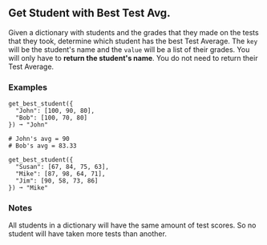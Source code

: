 ## Get Student with Best Test Avg.
Given a dictionary with students and the grades that they made on the tests that they took, determine which student has the best Test Average. The `key` will be the student's name and the `value` will be a list of their grades. You will only have to **return the student's name**. You do not need to return their Test Average.

### Examples
```
get_best_student({
  "John": [100, 90, 80],
  "Bob": [100, 70, 80]
}) ➞ "John"

# John's avg = 90
# Bob's avg = 83.33

get_best_student({
  "Susan": [67, 84, 75, 63],
  "Mike": [87, 98, 64, 71],
  "Jim": [90, 58, 73, 86]
}) ➞ "Mike"
```

### Notes
All students in a dictionary will have the same amount of test scores. So no student will have taken more tests than another.